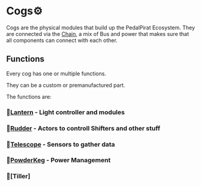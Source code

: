 # Cogs⚙️
Cogs are the physical modules that build up the PedalPirat Ecosystem. They are connected via the [Chain](https://github.com/PedalPirat/Chain), a mix of Bus and power that makes sure that all components can connect with each other.

## Functions
Every cog has one or multiple functions.

They can be a custom or premanufactured part.

The functions are:
### 🏮[Lantern](https://github.com/PedalPirat/Lantern) - Light controller and modules
### 🔧[Rudder](https://github.com/PedalPirat/Rudder) - Actors to controll Shifters and other stuff
### 🔭[Telescope](https://github.com/PedalPirat/Telescope) - Sensors to gather data
### 🔋[PowderKeg](https://github.com/PedalPirat/PowderKeg) - Power Management 
### 🛞[Tiller] 
